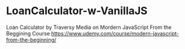 # LoanCalculator-w-VanillaJS
 Loan Calculator by Traversy Media on Mordern JavaScript From the Beggining Course
 https://www.udemy.com/course/modern-javascript-from-the-beginning/
